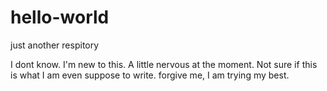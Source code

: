 # hello-world
just another respitory

I dont know. I'm new to this. A little nervous at the moment. Not sure if this is what I am even suppose to write. forgive me, I am trying my best. 
